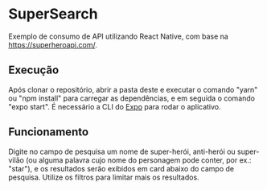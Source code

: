 # SuperSearch

Exemplo de consumo de API utilizando React Native, com base na https://superheroapi.com/. 

## Execução

Após clonar o repositório, abrir a pasta deste e executar o comando "yarn" ou "npm install" para carregar as dependências, e em seguida o comando "expo start". É necessário a CLI do [Expo](https://expo.dev/) para rodar o aplicativo.

## Funcionamento

Digite no campo de pesquisa um nome de super-herói, anti-herói ou super-vilão (ou alguma palavra cujo nome do personagem pode conter, por ex.: "star"), e os resultados serão exibidos em card abaixo do campo de pesquisa. Utilize os filtros para limitar mais os resultados.
